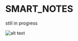 # SMART_NOTES
still in progress

![alt text](https://github.com/[SuryaKumarM]/[SMART_NOTES]/blob/[img]/surya.png?raw=true)

